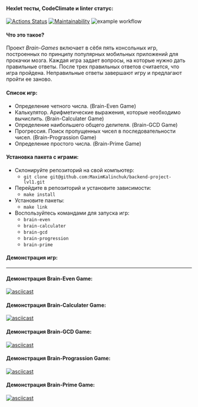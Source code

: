 #### **Hexlet тесты, CodeClimate и linter статус:**

[![Actions Status](https://github.com/MaximKalinchuk/backend-project-lvl1/workflows/hexlet-check/badge.svg)](https://github.com/MaximKalinchuk/backend-project-lvl1/actions)
[![Maintainability](https://api.codeclimate.com/v1/badges/a99a88d28ad37a79dbf6/maintainability)](https://codeclimate.com/github/codeclimate/codeclimate/maintainability)
![example workflow](https://github.com/MaximKalinchuk/backend-project-lvl1/actions/workflows/nodejs.yml/badge.svg)

#### **Что это такое?**
Проект *Brain-Games* включает в сёбя пять консольных игр, построенных по принципу популярных мобильных приложений для прокачки мозга. Каждая игра задает вопросы, на которые нужно дать правильные ответы. После трех правильных ответов считается, что игра пройдена. Неправильные ответы завершают игру и предлагают пройти ее заново.

#### **Список игр:**
* Определение четного числа. (Brain-Even Game)
* Калькулятор. Арифметические выражения, которые необходимо вычислить. (Brain-Calculater Game)
* Определение наибольшего общего делителя. (Brain-GCD Game)
* Прогрессия. Поиск пропущенных чисел в последовательности чисел. (Brain-Prograssion Game)
* Определение простого числа. (Brain-Prime Game)

#### **Установка пакета с играми:**
* Склонируйте репозиторий на свой компьютер: 
  * `git clone git@github.com:MaximKalinchuk/backend-project-lvl1.git`
* Перейдите в репозиторий и установите зависимости: 
  * `make install`
* Установите пакеты:
  * `make link`
* Воспользуйтесь командами для запуска игр:
  * `brain-even`
  * `brain-calculater`
  * `brain-gcd`
  * `brain-progression`
  * `brain-prime`


#### **Демонстрация игр:**
___
#### Демонстрация Brain-Even Game:
[![asciicast](https://asciinema.org/a/447245.svg)](https://asciinema.org/a/447245)
#### Демонстрация Brain-Calculater Game: 
[![asciicast](https://asciinema.org/a/447246.svg)](https://asciinema.org/a/447246)
#### Демонстрация Brain-GCD Game: 
[![asciicast](https://asciinema.org/a/447247.svg)](https://asciinema.org/a/447247)
#### Демонстрация Brain-Prograssion Game: 
[![asciicast](https://asciinema.org/a/447249.svg)](https://asciinema.org/a/447249)
#### Демонстрация Brain-Prime Game: 
[![asciicast](https://asciinema.org/a/447250.svg)](https://asciinema.org/a/447250)